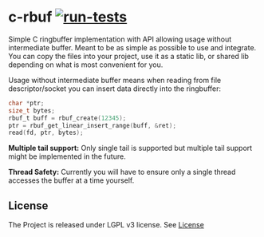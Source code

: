 # c-rbuf [![run-tests](https://github.com/underhood/c-rbuf/workflows/run-tests/badge.svg)](https://github.com/underhood/c-rbuf/actions)

Simple C ringbuffer implementation with API allowing usage without intermediate buffer. Meant to be as simple as possible to use and integrate. You can copy the files into your project, use it as a static lib, or shared lib depending on what is most convenient for you.

Usage without intermediate buffer means when reading from file descriptor/socket you can insert data directly into the ringbuffer:
```C
char *ptr;
size_t bytes;
rbuf_t buff = rbuf_create(12345);
ptr = rbuf_get_linear_insert_range(buff, &ret);
read(fd, ptr, bytes);
```

**Multiple tail support:** Only single tail is supported but multiple tail support might be implemented in the future.

**Thread Safety:** Currently you will have to ensure only a single thread accesses the buffer at a time yourself.

## License

The Project is released under LGPL v3 license. See [License](LICENSE)
